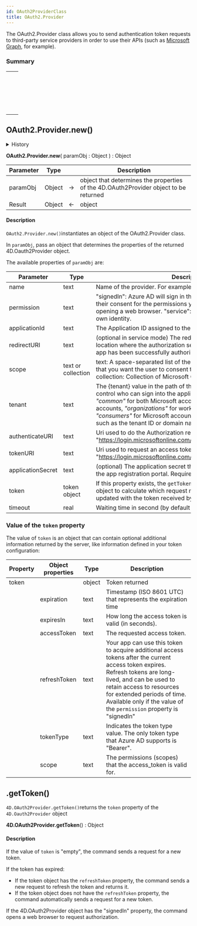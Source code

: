 ```yaml
---
id: OAuth2ProviderClass
title: OAuth2.Provider
---
```


The OAuth2.Provider class allows you to send authentication token requests to third-party service providers in order to use their APIs (such as [Microsoft Graph](https://docs.microsoft.com/en-us/graph/overview), for example).

### Summary 
||
|---|
|[<!-- INCLUDE #OAuth2.Provider.new().Syntax -->](#new)<p>&nbsp;&nbsp;&nbsp;&nbsp;<!-- INCLUDE #OAuth2.Provider.new().Summary --> |
|[<!-- INCLUDE #4D.OAuth2Provider.getToken().Syntax -->](#new)<p>&nbsp;&nbsp;&nbsp;&nbsp;<!-- INCLUDE #4D.OAuth2Provider.getToken().Summary -->|

## OAuth2.Provider.new()

<details><summary>History</summary>
|Version|Changes|
|---|---|
|v19 R3|Added|
</details>

<!-- REF #OAuth2.Provider.new().Syntax -->
**OAuth2.Provider.new**( paramObj : Object ) : Object<!-- END REF -->

<!-- REF #OAuth2.Provider.new().Params -->
|Parameter|Type||Description|
|---------|--- |:---:|------|
|paramObj|Object|->| object that determines the properties of the 4D.OAuth2Provider object to be returned |
|Result|Object|<-| object
<!-- END REF -->

#### Description
`OAuth2.Provider.new()`<!-- REF #OAuth2.Provider.new().Summary -->instantiates an object of the OAuth2.Provider class. 
<!-- END REF --> 

In `paramObj`, pass an object that determines the properties of the returned 4D.Oauth2Provider object. 

The available properties of `paramObj` are:

|Parameter|Type|Description|
|---------|--- |------|
| name | text | Name of the provider. For example "Microsoft" |
| permission | text | "signedIn": Azure AD will sign in the user and ensure they gave their consent for the permissions your app requests. Requires opening a web browser. "service": call Microsoft Graph with their own identity.|
| applicationId | text | The Application ID  assigned to the app by the registration portal|
| redirectURI | text | (optional in service mode) The redirect_uri of your app, the location where the authorization server sends the user once the app has been successfully authorized.|
| scope | text or collection | text: A space-separated list of the Microsoft Graph permissions that you want the user to consent to.</br> collection: Collection of Microsoft Graph permissions |
| tenant | text | The {tenant} value in the path of the request can be used to control who can sign into the application. The allowed values are *"common"* for both Microsoft accounts and work or school accounts, *"organizations"* for work or school accounts only, *"consumers"* for Microsoft accounts only, and *tenant identifiers* such as the tenant ID or domain name. Default is "common" |
| authenticateURI | text | Uri used to do the Authorization request. By default: "https://login.microsoftonline.com/{tenant}/oauth2/v2.0/authorize" |
| tokenURI | text | Uri used to request an access token. By default: "https://login.microsoftonline.com/{tenant}/oauth2/v2.0/token" |
| applicationSecret | text | (optional) The application secret that you created for your app on the app registration portal. Required for web apps. |
| token | token object | If this property exists, the `getToken()` function uses this token object to calculate which request must be sent. It is automaticaly updated with the token received by the `getToken()` function.   |
| timeout|real| Waiting time in second (by default 120s)|

### Value of the `token` property

The value of `token` is an object that can contain optional additional information returned by the server, like information defined in your token configuration:

Property|Object properties|Type|Description |
|--- |---------| --- |------|
|token||object| Token returned  |
||expiration | text | Timestamp (ISO 8601 UTC) that represents the expiration time |
|| expiresIn | text | How long the access token is valid (in seconds). |
|| accessToken | text | The requested access token. |
|| refreshToken | text | Your app can use this token to acquire additional access tokens after the current access token expires. Refresh tokens are long-lived, and can be used to retain access to resources for extended periods of time. Available only if the value of the `permission` property is "signedIn" |
|| tokenType | text | Indicates the token type value. The only token type that Azure AD supports is "Bearer". |
||scope|text| The permissions (scopes) that the access_token is valid for.|

## .getToken()

`4D.OAuth2Provider.getToken()`<!-- REF #4D.OAuth2Provider.getToken().Summary -->returns the `token` property of the `4D.Oauth2Provider` object 
<!-- END REF -->  

<!-- REF #4D.OAuth2Provider.getToken().Syntax -->
**4D.OAuth2Provider.getToken**() : Object<!-- END REF -->

#### Description 

If the value of `token` is "empty", the command sends a request for a new token.

If the token has expired: 
*   If the token object has the `refreshToken` property, the command sends a new request to refresh the token and returns it.
*   If the token object does not have the `refreshToken` property, the command automatically sends a request for a new token. 

If the 4D.OAuth2Provider object has the "signedIn" property, the command opens a web browser to request authorization.




